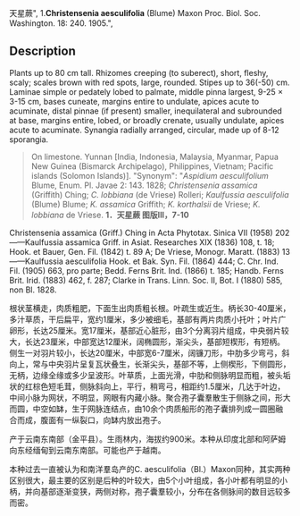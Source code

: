 天星蕨",
1.**Christensenia aesculifolia** (Blume) Maxon Proc. Biol. Soc. Washington. 18: 240. 1905.",

## Description
Plants up to 80 cm tall. Rhizomes creeping (to suberect), short, fleshy, scaly; scales brown with red spots, large, rounded. Stipes up to 36(-50) cm. Laminae simple or pedately lobed to palmate, middle pinna largest, 9-25 × 3-15 cm, bases cuneate, margins entire to undulate, apices acute to acuminate, distal pinnae (if present) smaller, inequilateral and subrounded at base, margins entire, lobed, or broadly crenate, usually undulate, apices acute to acuminate. Synangia radially arranged, circular, made up of 8-12 sporangia.

> On limestone. Yunnan [India, Indonesia, Malaysia, Myanmar, Papua New Guinea (Bismarck Archipelago), Philippines, Vietnam; Pacific islands (Solomon Islands)].
  "Synonym": "*Aspidium aesculifolium* Blume, Enum. Pl. Javae 2: 143. 1828; *Christensenia assamica* (Griffith) Ching; *C. lobbiana* (de Vriese) Rolleri; *Kaulfussia aesculifolia* (Blume) Blume; *K. assamica* Griffith; *K. korthalsii* de Vriese; *K. lobbiana* de Vriese.
**1．天星蕨 图版III，7-10**

Christensenia assamica (Griff.) Ching in Acta Phytotax. Sinica VII (1958) 202——Kaulfussia assamica Griff. in Asiat. Researches XIX (1836) 108, t. 18; Hook. et Bauer, Gen. Fil. (1842) t. 89 A; De Vriese, Monogr. Maratt. (1883) 13——Kaulfussia aesculifolia Hook. et Bak. Syn. Fil. (1864) 444; C. Chr. Ind. Fil. (1905) 663, pro parte; Bedd. Ferns Brit. Ind. (1866) t. 185; Handb. Ferns Brit. Irid. (1883) 462, f. 287; Clarke in Trans. Linn. Soc. II, Bot. I (1880) 585, non Bl. 1828.

根状茎横走，肉质粗肥，下面生出肉质粗长根。叶疏生或近生。柄长30-40厘米，多汁草质，干后扁平，宽约1厘米，多少被细毛，基部有两片肉质小托叶；叶片广卵形，长达25厘米。宽17厘米，基部近心脏形，由3个分离羽片组成，中央弱片较大，长达23厘米，中部宽达12厘米，阔椭圆形，渐尖头，基部短楔形，有短柄。侧生一对羽片较小，长达20厘米，中部宽6-7厘米，阔镰刀形，中肋多少弯弓，斜向上，常与中央羽片呈复瓦状叠生，长渐尖头，基部不等，上侧楔形，下侧圆形，无柄，边缘全缘或多少呈波形。叶草质，上面光滑，中肋和侧脉明显而粗，被头垢状的红棕色短毛茸，侧脉斜向上，平行，稍弯弓，相距约1.5厘米，几达于叶边，中间小脉为网状，不明显，网眼有内藏小脉。聚合孢子囊羣散生于侧脉之间，形大而圆，中空如缽，生于网脉连结点，由10余个肉质船形的孢子囊排列成一圆圈融合而成，腹面有一纵裂口，向缽内放出孢子。

产于云南东南部（金平县）。生雨林内，海拔约900米。本种从印度北部和阿萨姆向东经缅甸到云南东南部。可能也产于越南。

本种过去一直被认为和南洋羣岛产的C. aesculifolia（Bl.）Maxon同种，其实两种区别很大，最主要的区别是后种的叶较大，由5个小叶组成，各小叶都有明显的小柄，并向基部逐渐变狭，两侧对称，孢子囊羣较小，分布在各侧脉间的数目远较多而密。
